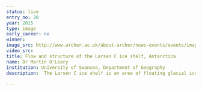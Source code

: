 ```yaml
---
status: live
entry_no: 20
year: 2015
type: image 
early_career: no 
winner: 
image_src: http://www.archer.ac.uk/about-archer/news-events/events/image-comp/gallery-2015/20_Entry_800.jpg
video_src: 
title: Flow and structure of the Larsen C ice shelf, Antarctica
name: Dr Martin O'Leary
institution: University of Swansea, Department of Geography
description:  The Larsen C ice shelf is an area of floating glacial ice in Antarctica, roughly two and a half times the size of Wales. A changing  climate has caused temperatures in this part of Antarctica to rise greatly over the past few decades, which has allowed meltwater to  seep into the ice, warming it and changing its material properties. Similar processes have already caused the collapse of the Larsen  A and B ice shelves. If Larsen C were to collapse, nearby glaciers would accelerate and thin, leading to a large contribution to sea level rise.<br /><br />This image illustrates a band of ice flow originating in Cabinet Inlet, where field and satellite observations have found large meltwater ponds. Using high-resolution numerical modelling on ARCHER, we are able to map how ice from this area is transported through the ice shelf, and determine its future effects on the stability of Larsen C.
  
---
```


